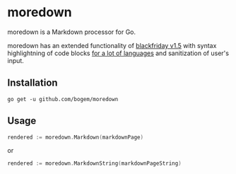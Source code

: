 # moredown

moredown is a Markdown processor for Go.

moredown has an extended functionality of [blackfriday v1.5](https://github.com/russross/blackfriday/tree/v1.5)
with syntax highlightning of code blocks [for a lot of languages](https://github.com/alecthomas/chroma#supported-languages)
and sanitization of user's input.

## Installation

    go get -u github.com/bogem/moredown

## Usage

```go
rendered := moredown.Markdown(markdownPage)
```

or

```go
rendered := moredown.MarkdownString(markdownPageString)
```

